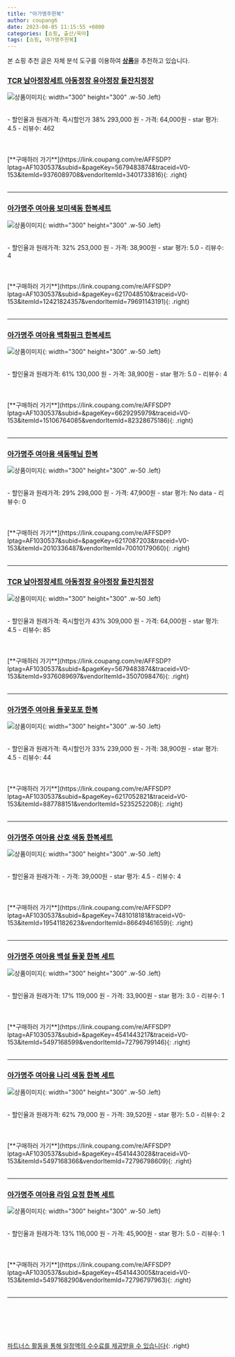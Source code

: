 ```yaml
---
title: "아가명주한복"
author: coupang6
date: 2023-08-05 11:15:55 +0800
categories: [쇼핑, 출산/육아]
tags: [쇼핑, 아가명주한복]
---
```


본 쇼핑 추천 글은 자체 분석 도구를 이용하여 [**상품**](https://link.coupang.com/a/bao1ui)을 추천하고 있습니다.

### [TCR 남아정장세트 아동정장 유아정장 돌잔치정장](https://link.coupang.com/re/AFFSDP?lptag=AF1030537&subid=&pageKey=5679483874&traceid=V0-153&itemId=9376089708&vendorItemId=3401733816)

![상품이미지](https://thumbnail10.coupangcdn.com/thumbnails/remote/230x230ex/image/vendor_inventory/482e/bd8923d2bb4225c51893d44742e5882b91870870fb431dcbb0e4a3a1dfb9.jpg){: width="300" height="300" .w-50 .left}


<br>
- 할인율과 원래가격: 즉시할인가 38%  293,000   원
- 가격: 64,000원
- star 평가: 4.5
- 리뷰수: 462
<br>
<br>
<br>
<br>
[**구매하러 가기**](https://link.coupang.com/re/AFFSDP?lptag=AF1030537&subid=&pageKey=5679483874&traceid=V0-153&itemId=9376089708&vendorItemId=3401733816){: .right}
<br>
<br>

---

### [아가명주 여아용 보미색동 한복세트](https://link.coupang.com/re/AFFSDP?lptag=AF1030537&subid=&pageKey=6217048510&traceid=V0-153&itemId=12421824357&vendorItemId=79691143191)

![상품이미지](https://thumbnail7.coupangcdn.com/thumbnails/remote/230x230ex/image/rs_quotation_api/wzgdw0ym/0749effb38c746c99797750db534ee35.jpg){: width="300" height="300" .w-50 .left}


<br>
- 할인율과 원래가격: 32%  253,000   원
- 가격: 38,900원
- star 평가: 5.0
- 리뷰수: 4
<br>
<br>
<br>
<br>
[**구매하러 가기**](https://link.coupang.com/re/AFFSDP?lptag=AF1030537&subid=&pageKey=6217048510&traceid=V0-153&itemId=12421824357&vendorItemId=79691143191){: .right}
<br>
<br>

---

### [아가명주 여아용 백화핑크 한복세트](https://link.coupang.com/re/AFFSDP?lptag=AF1030537&subid=&pageKey=6629295979&traceid=V0-153&itemId=15106764085&vendorItemId=82328675186)

![상품이미지](https://thumbnail6.coupangcdn.com/thumbnails/remote/230x230ex/image/rs_quotation_api/gbvrbaez/21d98b55d6754ec696f0dc79c88f489e.jpg){: width="300" height="300" .w-50 .left}


<br>
- 할인율과 원래가격: 61%  130,000   원
- 가격: 38,900원
- star 평가: 5.0
- 리뷰수: 4
<br>
<br>
<br>
<br>
[**구매하러 가기**](https://link.coupang.com/re/AFFSDP?lptag=AF1030537&subid=&pageKey=6629295979&traceid=V0-153&itemId=15106764085&vendorItemId=82328675186){: .right}
<br>
<br>

---

### [아가명주 여아용 색동해님 한복](https://link.coupang.com/re/AFFSDP?lptag=AF1030537&subid=&pageKey=6217087203&traceid=V0-153&itemId=2010336487&vendorItemId=70010179060)

![상품이미지](https://thumbnail6.coupangcdn.com/thumbnails/remote/230x230ex/image/retail/images/11426553869834561-0bb61d4d-9e44-4437-b201-15d76d618b82.jpg){: width="300" height="300" .w-50 .left}


<br>
- 할인율과 원래가격: 29%  298,000   원
- 가격: 47,900원
- star 평가: No data
- 리뷰수: 0
<br>
<br>
<br>
<br>
[**구매하러 가기**](https://link.coupang.com/re/AFFSDP?lptag=AF1030537&subid=&pageKey=6217087203&traceid=V0-153&itemId=2010336487&vendorItemId=70010179060){: .right}
<br>
<br>

---

### [TCR 남아정장세트 아동정장 유아정장 돌잔치정장](https://link.coupang.com/re/AFFSDP?lptag=AF1030537&subid=&pageKey=5679483874&traceid=V0-153&itemId=9376089697&vendorItemId=3507098476)

![상품이미지](https://thumbnail7.coupangcdn.com/thumbnails/remote/230x230ex/image/vendor_inventory/aae9/d3107b144a94ac8cd9cb0839054f5e512a0766d7f245e9892f453eccf49d.jpg){: width="300" height="300" .w-50 .left}


<br>
- 할인율과 원래가격: 즉시할인가 43%  309,000   원
- 가격: 64,000원
- star 평가: 4.5
- 리뷰수: 85
<br>
<br>
<br>
<br>
[**구매하러 가기**](https://link.coupang.com/re/AFFSDP?lptag=AF1030537&subid=&pageKey=5679483874&traceid=V0-153&itemId=9376089697&vendorItemId=3507098476){: .right}
<br>
<br>

---

### [아가명주 여아용 들꽃포포 한복](https://link.coupang.com/re/AFFSDP?lptag=AF1030537&subid=&pageKey=6217052821&traceid=V0-153&itemId=887788151&vendorItemId=5235252208)

![상품이미지](https://thumbnail10.coupangcdn.com/thumbnails/remote/230x230ex/image/retail/images/2019/08/08/20/7/c6e5e47e-a30c-4cd7-9603-c77e7ca6ce32.jpg){: width="300" height="300" .w-50 .left}


<br>
- 할인율과 원래가격: 즉시할인가 33%  239,000   원
- 가격: 38,900원
- star 평가: 4.5
- 리뷰수: 44
<br>
<br>
<br>
<br>
[**구매하러 가기**](https://link.coupang.com/re/AFFSDP?lptag=AF1030537&subid=&pageKey=6217052821&traceid=V0-153&itemId=887788151&vendorItemId=5235252208){: .right}
<br>
<br>

---

### [아가명주 여아용 산호 색동 한복세트](https://link.coupang.com/re/AFFSDP?lptag=AF1030537&subid=&pageKey=7481018181&traceid=V0-153&itemId=19541182623&vendorItemId=86649461659)

![상품이미지](https://thumbnail8.coupangcdn.com/thumbnails/remote/230x230ex/image/rs_quotation_api/3p9jdmtl/35784c9fc30d466097fcb9bac4956a89.jpg){: width="300" height="300" .w-50 .left}


<br>
- 할인율과 원래가격: 
- 가격: 39,000원
- star 평가: 4.5
- 리뷰수: 4
<br>
<br>
<br>
<br>
[**구매하러 가기**](https://link.coupang.com/re/AFFSDP?lptag=AF1030537&subid=&pageKey=7481018181&traceid=V0-153&itemId=19541182623&vendorItemId=86649461659){: .right}
<br>
<br>

---

### [아가명주 여아용 백설 들꽃 한복 세트](https://link.coupang.com/re/AFFSDP?lptag=AF1030537&subid=&pageKey=4541443217&traceid=V0-153&itemId=5497168599&vendorItemId=72796799146)

![상품이미지](https://thumbnail9.coupangcdn.com/thumbnails/remote/230x230ex/image/rs_quotation_api/n2u9viyg/786475f04e234b138dd4271c11f5d72d.jpg){: width="300" height="300" .w-50 .left}


<br>
- 할인율과 원래가격: 17%  119,000   원
- 가격: 33,900원
- star 평가: 3.0
- 리뷰수: 1
<br>
<br>
<br>
<br>
[**구매하러 가기**](https://link.coupang.com/re/AFFSDP?lptag=AF1030537&subid=&pageKey=4541443217&traceid=V0-153&itemId=5497168599&vendorItemId=72796799146){: .right}
<br>
<br>

---

### [아가명주 여아용 나리 색동 한복 세트](https://link.coupang.com/re/AFFSDP?lptag=AF1030537&subid=&pageKey=4541443028&traceid=V0-153&itemId=5497168366&vendorItemId=72796798609)

![상품이미지](https://thumbnail7.coupangcdn.com/thumbnails/remote/230x230ex/image/rs_quotation_api/pjxcodoe/20c94cc3def64074a3c8e7c8b025d674.jpg){: width="300" height="300" .w-50 .left}


<br>
- 할인율과 원래가격: 62%  79,000   원
- 가격: 39,520원
- star 평가: 5.0
- 리뷰수: 2
<br>
<br>
<br>
<br>
[**구매하러 가기**](https://link.coupang.com/re/AFFSDP?lptag=AF1030537&subid=&pageKey=4541443028&traceid=V0-153&itemId=5497168366&vendorItemId=72796798609){: .right}
<br>
<br>

---

### [아가명주 여아용 라임 요정 한복 세트](https://link.coupang.com/re/AFFSDP?lptag=AF1030537&subid=&pageKey=4541443005&traceid=V0-153&itemId=5497168290&vendorItemId=72796797963)

![상품이미지](https://thumbnail6.coupangcdn.com/thumbnails/remote/230x230ex/image/rs_quotation_api/yec9qeqk/79e9c123eceb4c7d8cd1dd19e9efd464.jpg){: width="300" height="300" .w-50 .left}


<br>
- 할인율과 원래가격: 13%  116,000   원
- 가격: 45,900원
- star 평가: 5.0
- 리뷰수: 1
<br>
<br>
<br>
<br>
[**구매하러 가기**](https://link.coupang.com/re/AFFSDP?lptag=AF1030537&subid=&pageKey=4541443005&traceid=V0-153&itemId=5497168290&vendorItemId=72796797963){: .right}
<br>
<br>

---
<br><br><br><br><br> [파트너스 활동을 통해 일정액의 수수료를 제공받을 수 있습니다](https://link.coupang.com/a/bao1ui){: .right}